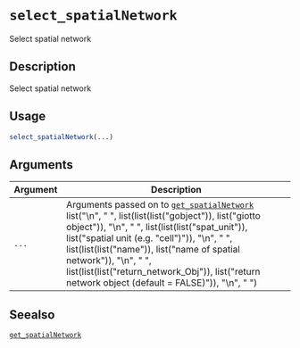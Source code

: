 # `select_spatialNetwork`

Select spatial network


## Description

Select spatial network


## Usage

```r
select_spatialNetwork(...)
```


## Arguments

Argument      |Description
------------- |----------------
`...`     |      Arguments passed on to [`get_spatialNetwork`](#getspatialnetwork)   list("\n", "    ", list(list(list("gobject")), list("giotto object")), "\n", "    ", list(list(list("spat_unit")), list("spatial unit (e.g. \"cell\")")), "\n", "    ", list(list(list("name")), list("name of spatial network")), "\n", "    ", list(list(list("return_network_Obj")), list("return network object (default = FALSE)")), "\n", "  ")


## Seealso

[`get_spatialNetwork`](#getspatialnetwork)


